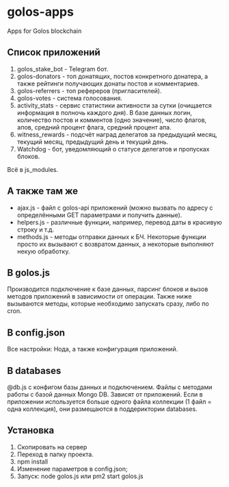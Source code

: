 # golos-apps
 Apps for Golos blockchain

## Список приложений
1. golos_stake_bot - Telegram бот.
2. golos-donators - топ донатящих, постов конкретного донатера, а также рейтинги получающих донаты постов и комментариев.
3. golos-referrers - топ рефереров (пригласителей).
4. golos-votes - система голосования.
5. activity_stats - сервис статистики активности за сутки (очищается информация в полночь каждого дня). В базе данных логин, количество постов и комментов (одно значение), число флагов, апов, средний процент флага, средний процент апа.
6. witness_rewards - подсчёт наград делегатов за предыдущий месяц, текущий месяц, предыдущий день и текущий день.
7. Watchdog - бот, уведомляющий о статусе делегатов и пропусках блоков.

Всё в js_modules.

## А также там же
- ajax.js - файл с golos-api приложений (можно вызвать по адресу с определёнными GET параметрами и получить данные).
- helpers.js - различные функции, например, перевод даты в красивую строку и т.д.
- methods.js - методы отправки данных к БЧ. Некоторые функции просто их вызывают с возвратом данных, а некоторые выполняют некую обработку.

## В golos.js
Производится подключение к базе данных, парсинг блоков и вызов методов приложений в зависимости от операции. Также ниже вызываются методы, которые необходимо запускать сразу, либо по cron.

## В config.json
Все настройки: Нода, а также конфигурация приложений.

## В databases
@db.js с конфигом базы данных и подключением.
Файлы с методами работы с базой данных Mongo DB. Зависят от приложений.
Если в приложении используется больше одного файла коллекции (1 файл = одна коллекция), они размещаются в поддериктории databases.

## Установка
1. Скопировать на сервер
2. Переход в папку проекта.
3. npm install
4. Изменение параметров в config.json;
5. Запуск:
node golos.js или pm2 start golos.js